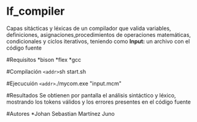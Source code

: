 # lf_compiler


Capas sitácticas y léxicas de un compilador que valida variables, definiciones, asignaciones,procedimientos de operaciones matemáticas, condicionales y ciclos iterativos, teniendo como **Input:** un archivo con el código fuente

#Requisitos
*bison
*flex
*gcc

#Compilación
`<addr>`sh start.sh

#Ejecucuión
`<addr>`./mycom.exe "input.mcm"

#Resultados
Se obtienen por pantalla el análisis sintáctico y léxico, mostrando los tokens válidos y los errores presentes en el código fuente

#Autores
*Johan Sebastian Martínez Juno

